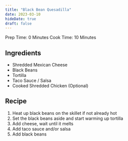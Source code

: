 ```yaml
---
title: "Black Bean Quesadilla"
date: 2023-03-10
hideDate: true
draft: false
---
```


Prep Time: 0 Minutes
Cook Time: 10 Minutes

## Ingredients
- Shredded Mexican Cheese
- Black Beans
- Tortilla
- Taco Sauce / Salsa
- Cooked Shredded Chicken (Optional)

## Recipe

1. Heat up black beans on the skillet if not already hot
2. Set the black beans aside and start warming up tortilla
3. Add cheese, wait until it melts
4. Add taco sauce and/or salsa
5. Add black beans
